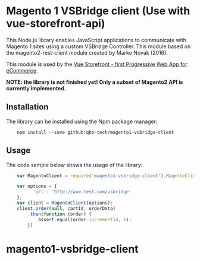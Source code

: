 # Magento 1 VSBridge client (Use with vue-storefront-api)

This Node.js library enables JavaScript applications to communicate with Magento 1 sites using a custom VSBridge Controller.
This module based on the magento2-rest-client module created by Marko Novak (2016).

This module is used by the [Vue Storefront - first Progressive Web App for eCommerce](https://github.com/DivanteLtd/vue-storefront-api).

**NOTE: the library is not finished yet! Only a subset of Magento2 API is currently implemented.**

## Installation

The library can be installed using the Npm package manager:

```
    npm install --save github:qbo-tech/magento1-vsbridge-client
```

## Usage

The code sample below shows the usage of the library:

```javascript
    var MagentoClient = require('magento1-vsbridge-client').MagentoClient;

    var options = {
          'url': 'http://www.test.com/vsbridge'
    };
    var client = MagentoClient(options);
    client.order(null, cartId, orderData)
        .then(function (order) {
            assert.equal(order.incrementId, 1);
        })
```
# magento1-vsbridge-client
